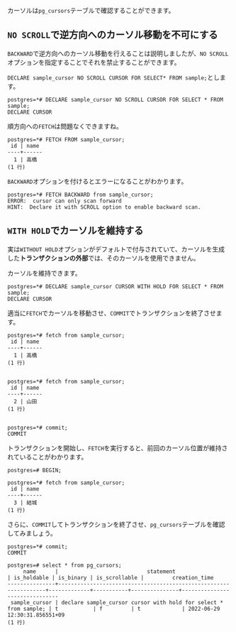 
カーソルは`pg_cursors`テーブルで確認することができます。


## `NO SCROLL`で逆方向へのカーソル移動を不可にする

`BACKWARD`で逆方向へのカーソル移動を行えることは説明しましたが、`NO SCROLL`オプションを指定することでそれを禁止することができます。

`DECLARE sample_cursor NO SCROLL CURSOR FOR SELECT* FROM sample;`とします。

```dummy:title=console
postgres=*# DECLARE sample_cursor NO SCROLL CURSOR FOR SELECT * FROM sample;
DECLARE CURSOR
```

順方向への`FETCH`は問題なくできますね。

```dummy:title=console
postgres=*# FETCH FROM sample_cursor; 
 id | name
----+------
  1 | 高橋
(1 行)
```

`BACKWARD`オプションを付けるとエラーになることがわかります。

```dummy:title=console
postgres=*# FETCH BACKWARD from sample_cursor;
ERROR:  cursor can only scan forward
HINT:  Declare it with SCROLL option to enable backward scan.
```

## `WITH HOLD`でカーソルを維持する

実は`WITHOUT HOLD`オプションがデフォルトで付与されていて、カーソルを生成した**トランザクションの外部**では、そのカーソルを使用できません。

カーソルを維持できます。

```dummy:title=console
postgres=*# DECLARE sample_cursor CURSOR WITH HOLD FOR SELECT * FROM sample;
DECLARE CURSOR
```

適当に`FETCH`でカーソルを移動させ、`COMMIT`でトランザクションを終了させます。

```dummy:title=console
postgres=*# fetch from sample_cursor;
 id | name
----+------
  1 | 高橋
(1 行)


postgres=*# fetch from sample_cursor;
 id | name
----+------
  2 | 山田
(1 行)


postgres=*# commit;
COMMIT
```

トランザクションを開始し、`FETCH`を実行すると、前回のカーソル位置が維持されていることがわかります。

```dummy:title=console
postgres=# BEGIN;

postgres=*# fetch from sample_cursor;
 id | name
----+------
  3 | 結城
(1 行)
```

さらに、`COMMIT`してトランザクションを終了させ、`pg_cursors`テーブルを確認してみましょう。

```dummy:title=console
postgres=*# commit;
COMMIT

postgres=# select * from pg_cursors;
     name      |                            statement                             | is_holdable | is_binary | is_scrollable |         creation_time
---------------+------------------------------------------------------------------+-------------+-----------+---------------+-------------------------------
 sample_cursor | declare sample_cursor cursor with hold for select * from sample; | t           | f         | t             | 2022-06-29 12:30:31.856551+09
(1 行)
```
